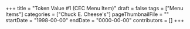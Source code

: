 +++
title = "Token Value #1 (CEC Menu Item)"
draft = false
tags = ["Menu Items"]
categories = ["Chuck E. Cheese's"]
pageThumbnailFile = ""
startDate = "1998-00-00"
endDate = "0000-00-00"
contributors = []
+++
